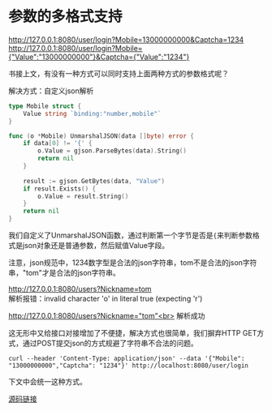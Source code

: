 # 参数的多格式支持

http://127.0.0.1:8080/user/login?Mobile=13000000000&Captcha=1234
http://127.0.0.1:8080/user/login?Mobile={"Value":"13000000000"}&Captcha={"Value":"1234"}

书接上文，有没有一种方式可以同时支持上面两种方式的参数格式呢？

解决方式：自定义json解析
```go
type Mobile struct {
    Value string `binding:"number,mobile"`
}

func (o *Mobile) UnmarshalJSON(data []byte) error {
    if data[0] != '{' {
        o.Value = gjson.ParseBytes(data).String()
        return nil
    }
    
    result := gjson.GetBytes(data, "Value")
    if result.Exists() {
        o.Value = result.String()
    }
    return nil
}
```
我们自定义了UnmarshalJSON函数，通过判断第一个字节是否是`{`来判断参数格式是json对象还是普通参数，然后赋值Value字段。

注意，json规范中，1234数字型是合法的json字符串，tom不是合法的json字符串，"tom"才是合法的json字符串。

http://127.0.0.1:8080/users?Nickname=tom<br>
解析报错：invalid character 'o' in literal true (expecting 'r')

http://127.0.0.1:8080/users?Nickname="tom"<br>
解析成功

这无形中又给接口对接增加了不便捷，解决方式也很简单，我们摒弃HTTP GET方式，通过POST提交json的方式规避了字符串不合法的问题。
```
curl --header 'Content-Type: application/json' --data '{"Mobile": "13000000000","Captcha": "1234"}' http://localhost:8080/user/login
```

下文中会统一这种方式。

[源码链接](../chapter3)








